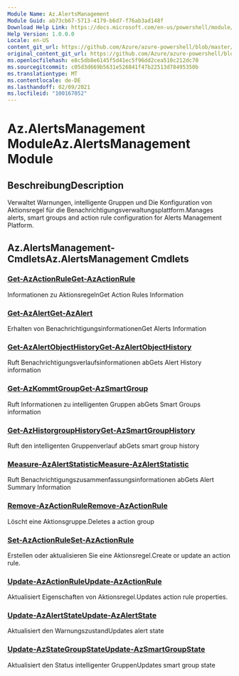 ```yaml
---
Module Name: Az.AlertsManagement
Module Guid: ab73cb67-5713-4179-b6d7-f76ab3ad148f
Download Help Link: https://docs.microsoft.com/en-us/powershell/module/az.alertsmanagement
Help Version: 1.0.0.0
Locale: en-US
content_git_url: https://github.com/Azure/azure-powershell/blob/master/src/AlertsManagement/AlertsManagement/help/Az.AlertsManagement.md
original_content_git_url: https://github.com/Azure/azure-powershell/blob/master/src/AlertsManagement/AlertsManagement/help/Az.AlertsManagement.md
ms.openlocfilehash: e8c5db8e6145f5d41ec5f96dd2cea510c212dc70
ms.sourcegitcommit: c05d3d669b5631e526841f47b22513d78495350b
ms.translationtype: MT
ms.contentlocale: de-DE
ms.lasthandoff: 02/09/2021
ms.locfileid: "100167052"
---
```

# <span data-ttu-id="99125-101">Az.AlertsManagement Module</span><span class="sxs-lookup"><span data-stu-id="99125-101">Az.AlertsManagement Module</span></span>
## <span data-ttu-id="99125-102">Beschreibung</span><span class="sxs-lookup"><span data-stu-id="99125-102">Description</span></span>
<span data-ttu-id="99125-103">Verwaltet Warnungen, intelligente Gruppen und Die Konfiguration von Aktionsregel für die Benachrichtigungsverwaltungsplattform.</span><span class="sxs-lookup"><span data-stu-id="99125-103">Manages alerts, smart groups and action rule configuration for Alerts Management Platform.</span></span>

## <span data-ttu-id="99125-104">Az.AlertsManagement-Cmdlets</span><span class="sxs-lookup"><span data-stu-id="99125-104">Az.AlertsManagement Cmdlets</span></span>
### [<span data-ttu-id="99125-105">Get-AzActionRule</span><span class="sxs-lookup"><span data-stu-id="99125-105">Get-AzActionRule</span></span>](Get-AzActionRule.md)
<span data-ttu-id="99125-106">Informationen zu Aktionsregeln</span><span class="sxs-lookup"><span data-stu-id="99125-106">Get Action Rules Information</span></span>

### [<span data-ttu-id="99125-107">Get-AzAlert</span><span class="sxs-lookup"><span data-stu-id="99125-107">Get-AzAlert</span></span>](Get-AzAlert.md)
<span data-ttu-id="99125-108">Erhalten von Benachrichtigungsinformationen</span><span class="sxs-lookup"><span data-stu-id="99125-108">Get Alerts Information</span></span>

### [<span data-ttu-id="99125-109">Get-AzAlertObjectHistory</span><span class="sxs-lookup"><span data-stu-id="99125-109">Get-AzAlertObjectHistory</span></span>](Get-AzAlertObjectHistory.md)
<span data-ttu-id="99125-110">Ruft Benachrichtigungsverlaufsinformationen ab</span><span class="sxs-lookup"><span data-stu-id="99125-110">Gets Alert History information</span></span>

### [<span data-ttu-id="99125-111">Get-AzKommtGroup</span><span class="sxs-lookup"><span data-stu-id="99125-111">Get-AzSmartGroup</span></span>](Get-AzSmartGroup.md)
<span data-ttu-id="99125-112">Ruft Informationen zu intelligenten Gruppen ab</span><span class="sxs-lookup"><span data-stu-id="99125-112">Gets Smart Groups information</span></span>

### [<span data-ttu-id="99125-113">Get-AzHistorgroupHistory</span><span class="sxs-lookup"><span data-stu-id="99125-113">Get-AzSmartGroupHistory</span></span>](Get-AzSmartGroupHistory.md)
<span data-ttu-id="99125-114">Ruft den intelligenten Gruppenverlauf ab</span><span class="sxs-lookup"><span data-stu-id="99125-114">Gets smart group history</span></span>

### [<span data-ttu-id="99125-115">Measure-AzAlertStatistic</span><span class="sxs-lookup"><span data-stu-id="99125-115">Measure-AzAlertStatistic</span></span>](Measure-AzAlertStatistic.md)
<span data-ttu-id="99125-116">Ruft Benachrichtigungszusammenfassungsinformationen ab</span><span class="sxs-lookup"><span data-stu-id="99125-116">Gets Alert Summary Information</span></span>

### [<span data-ttu-id="99125-117">Remove-AzActionRule</span><span class="sxs-lookup"><span data-stu-id="99125-117">Remove-AzActionRule</span></span>](Remove-AzActionRule.md)
<span data-ttu-id="99125-118">Löscht eine Aktionsgruppe.</span><span class="sxs-lookup"><span data-stu-id="99125-118">Deletes a action group</span></span>

### [<span data-ttu-id="99125-119">Set-AzActionRule</span><span class="sxs-lookup"><span data-stu-id="99125-119">Set-AzActionRule</span></span>](Set-AzActionRule.md)
<span data-ttu-id="99125-120">Erstellen oder aktualisieren Sie eine Aktionsregel.</span><span class="sxs-lookup"><span data-stu-id="99125-120">Create or update an action rule.</span></span>

### [<span data-ttu-id="99125-121">Update-AzActionRule</span><span class="sxs-lookup"><span data-stu-id="99125-121">Update-AzActionRule</span></span>](Update-AzActionRule.md)
<span data-ttu-id="99125-122">Aktualisiert Eigenschaften von Aktionsregel.</span><span class="sxs-lookup"><span data-stu-id="99125-122">Updates action rule properties.</span></span>

### [<span data-ttu-id="99125-123">Update-AzAlertState</span><span class="sxs-lookup"><span data-stu-id="99125-123">Update-AzAlertState</span></span>](Update-AzAlertState.md)
<span data-ttu-id="99125-124">Aktualisiert den Warnungszustand</span><span class="sxs-lookup"><span data-stu-id="99125-124">Updates alert state</span></span>

### [<span data-ttu-id="99125-125">Update-AzStateGroupState</span><span class="sxs-lookup"><span data-stu-id="99125-125">Update-AzSmartGroupState</span></span>](Update-AzSmartGroupState.md)
<span data-ttu-id="99125-126">Aktualisiert den Status intelligenter Gruppen</span><span class="sxs-lookup"><span data-stu-id="99125-126">Updates smart group state</span></span>

